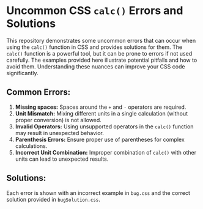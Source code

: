 # Uncommon CSS `calc()` Errors and Solutions

This repository demonstrates some uncommon errors that can occur when using the `calc()` function in CSS and provides solutions for them. The `calc()` function is a powerful tool, but it can be prone to errors if not used carefully.  The examples provided here illustrate potential pitfalls and how to avoid them.  Understanding these nuances can improve your CSS code significantly. 

## Common Errors:

1. **Missing spaces:** Spaces around the `+` and `-` operators are required. 
2. **Unit Mismatch:** Mixing different units in a single calculation (without proper conversion) is not allowed.
3. **Invalid Operators:** Using unsupported operators in the `calc()` function may result in unexpected behavior. 
4. **Parenthesis Errors:** Ensure proper use of parentheses for complex calculations.
5. **Incorrect Unit Combination:** Improper combination of `calc()` with other units can lead to unexpected results.

## Solutions:

Each error is shown with an incorrect example in `bug.css` and the correct solution provided in `bugSolution.css`.